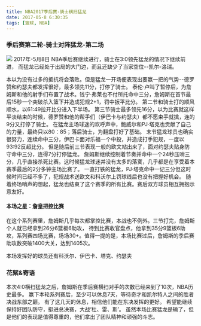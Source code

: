 ```yaml
---
title: NBA2017季后赛-骑士横扫猛龙
date: 2017-05-8 6:30:35
tags: [篮球, NBA]
---
```

### 季后赛第二轮-骑士对阵猛龙-第二场
![](/assets/骑士对猛龙第四场.jpg)
2017年-5月8日 NBA季后赛继续进行，骑士在3:0领先猛龙的情况下继续前进，
而猛龙已经处于出局的大门边，而且还缺少了当家空位--凯尔-洛瑞。
<!-- more -->
本以为没有过多的抵抗将会落败。但是猛龙一开场便表现出要赢一把的气势--德罗赞和约瑟夫都发挥很好，最多领先11分，打停了骑士。
泰伦·卢叫了暂停后，为詹姆斯和他的射手们布置了战术。钱宁·弗莱也不付所托命中三分，詹姆斯在首节最后15秒一个突破杀入篮下并造成犯规2+1，罚中扳平比分。
第二节和骑士打的顺风顺水，以61:49拉开比分进入下半场。
第三节骑士最多领先16分，以为比赛就这样平淡结束的时候，德罗赞和他的帮手们（伊巴卡与约瑟夫）都不愿束手就擒，连的9分又打停了骑士。
在猛龙主场球迷的欢呼声中，鲍威尔和PJ·塔克也贡献了自己的力量，最终只以80：85；落后骑士，为翻盘打好了基础。
末节猛龙球员也确实很努力，连续命中三分，伊巴卡面对乐福一个中投，并造成打手犯规，一度以93:92反超比分。
但是随后前三节表现一般的欧文站出来了，面对约瑟夫贴身防守命中三分，连得7分打停猛龙。
詹姆斯继续控制着节奏并命中一个24秒压哨三分，几乎直接杀死比赛。这时候猛龙球迷并没有太多的落寞，几乎都是在享受着本赛季最后的2分多钟主场比赛了。
一直打铁的猛龙，PJ·塔克命中一记三分但这时候时间已经不多了，犯规战术送欧文和科沃尔上罚球线后也没有把握好机会。
随着终场哨声的想起，猛龙也结束了这个赛季的所有比赛。赛后双方球员相互拥抱示意友好。


#### 本场之星：詹皇把控比赛
在这个系列赛里，詹姆斯几乎每次都掌控比赛，本战也不例外。三节打完，詹姆斯个人就已经拿到26分6篮板6助攻，
待到比赛收官盘点，他拿到35分9篮板6助攻，系列赛四场比赛，场场30+。值得一提的是，本场比赛过后，詹姆斯的季后赛助攻数突破1400大关，达到1405次。

本场发挥好的球员还有科沃尔、伊巴卡、塔克、约瑟夫

### 花絮&寄语
本次4:0横扫猛龙之后，詹姆斯在季后赛横扫对手的次数已经来到了10次，NBA历史最多。
赢下本轮系列赛后，至少可以休息7天，等待奇才和凯尔特人之间的胜者决战东部之巅。
有了这几天的休息，相信他们能在东决发挥的更好。 希望能继续保持好团队防守，挺进总决赛，大战‘杜、雷、斯’。
虽然本场比赛猛龙是输了，但是他们的表现是值得尊重的，他们拿出了团队精神和顽强的斗志。
